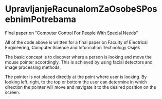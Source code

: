 # UpravljanjeRacunalomZaOsobeSPosebnimPotrebama
Final paper on "Computer Control For People With Special Needs"

All of the code above is written for a final paper on Faculty of Electrical Engineering, Computer Science and Information Technology Osijek

The basic concept is to discover where a person is looking and move the mouse pointer accordingly. This is achieved by using facial detectors and image processing methods.

The pointer is not placed directly at the point where user is looking. By looking left, right, to
the top or bottom the user can determine in which direction the pointer will move and 
navigate it to the desired position on the screen.

